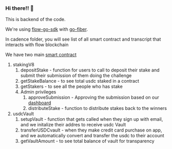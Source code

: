 ### Hi there!! 👋


This is backend of the code.

We're using [flow-go-sdk](https://github.com/onflow/flow-go-sdk) with [go-fiber](https://github.com/gofiber/fiber).

In cadence folder, you will see list of all smart contract and transcript that interacts with flow blockchain

We have two main [smart contract](https://testnet.flowscan.org/account/0xf3ecf4159841b043)
1. stakingV8
    1. depositStake - function for users to call to deposit their stake and submit their submission of them doing the challenge
    2. getStakeBalance - to see total usdc staked in a contract
    3. getStakers - to see all the people who has stake
    4. Admin privileges
        1. approveSubmission - Approving the submission based on our [dashboard](https://github.com/kevtae/courtclash-flow/tree/master/dashboard/dashboard)
        2. distributeStake - function to distribute stakes back to the winners
2. usdcVault
    1. setupVault - function that gets called when they sign up with email, and we initalize their addres to receive usdc Vault
    2. transferUSDCvault - when they make credit card purchase on app, and we automatically convert and transfer the usdc to their account
    3. getVaultAmount - to see total balance of vault for transparency 


